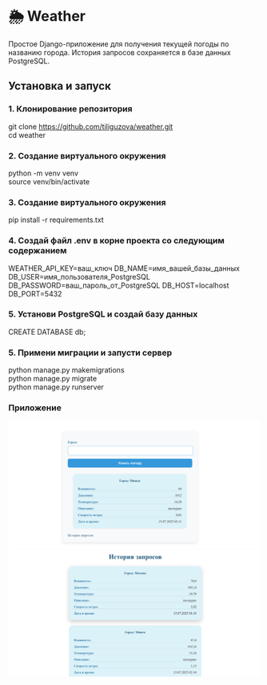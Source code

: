 # 🌦 Weather 

Простое Django-приложение для получения текущей погоды по названию города. История запросов сохраняется в базе данных PostgreSQL.

## Установка и запуск

### 1. Клонирование репозитория

git clone https://github.com/tiliguzova/weather.git  
cd weather

### 2. Создание виртуального окружения

python -m venv venv  
source venv/bin/activate

### 3. Создание виртуального окружения

pip install -r requirements.txt

### 4. Создай файл .env в корне проекта со следующим содержанием

WEATHER_API_KEY=ваш_ключ
DB_NAME=имя_вашей_базы_данных
DB_USER=имя_пользователя_PostgreSQL
DB_PASSWORD=ваш_пароль_от_PostgreSQL
DB_HOST=localhost
DB_PORT=5432

### 5. Установи PostgreSQL и создай базу данных

CREATE DATABASE db;

### 5. Примени миграции и запусти сервер

python manage.py makemigrations  
python manage.py migrate  
python manage.py runserver

### Приложение

![Альтернативный текст](static/images/home.png)  
![Альтернативный текст](static/images/history.png)
